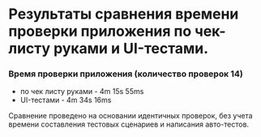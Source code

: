 # Результаты сравнения времени проверки приложения по чек-листу руками и UI-тестами.

### Время проверки приложения (количество проверок 14)
- по чек листу руками - 4m 15s 55ms
- UI-тестами - 4m 34s 16ms

Сравнение проведено на основании идентичных проверок, без учета времени составления тестовых сценариев и написания авто-тестов.